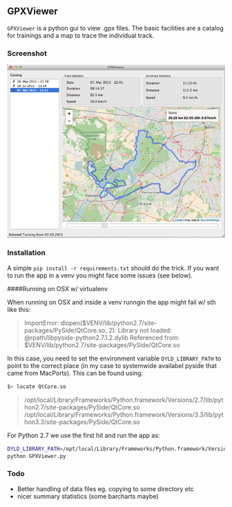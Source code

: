
## GPXViewer

``GPXViewer`` is a python gui to view .gpx files. The basic facilities are
a catalog for trainings and a map to trace the individual track.


### Screenshot
![GPXviewer demo](screenshot.png "Sample training")

### Installation

A simple `pip install -r requirements.txt` should do the trick. If you want to run the app in a venv you might face some issues (see below).

####Running on OSX w/ virtualenv

When running on OSX and inside a venv runngin the app might fail w/ sth like this:

>  ImportError: dlopen($VENV/lib/python2.7/site-packages/PySide/QtCore.so, 2): Library not loaded: @rpath/libpyside-python2.7.1.2.dylib
  Referenced from: $VENV/lib/python2.7/site-packages/PySide/QtCore.so

In this case, you need to set the environment variable `DYLD_LIBRARY_PATH` to point to the correct place (in my case to systemwide availabel pyside that came from MacPorts). This can be found using:
```sh
$> locate QtCore.so
```

> /opt/local/Library/Frameworks/Python.framework/Versions/2.7/lib/python2.7/site-packages/PySide/QtCore.so
/opt/local/Library/Frameworks/Python.framework/Versions/3.3/lib/python3.3/site-packages/PySide/QtCore.so

For Python 2.7 we use the first hit and run the app as:
```sh
DYLD_LIBRARY_PATH=/opt/local/Library/Frameworks/Python.framework/Versions/2.7/lib/python2.7/site-packages/PySide/ \
python GPXViewer.py

```

### Todo
 - Better handling of data files eg. copying to some directory etc
 - nicer summary statistics (some barcharts maybe)

